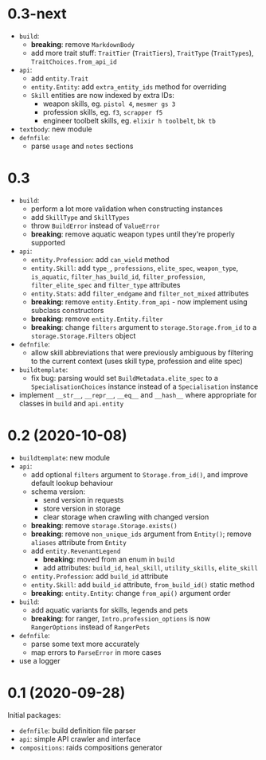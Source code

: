 # 0.3-next

- `build`:
    - **breaking**: remove `MarkdownBody`
    - add more trait stuff: `TraitTier` (`TraitTiers`), `TraitType`
      (`TraitTypes`), `TraitChoices.from_api_id`
- `api`:
    - add `entity.Trait`
    - `entity.Entity`: add `extra_entity_ids` method for overriding
    - `Skill` entities are now indexed by extra IDs:
        - weapon skills, eg. `pistol 4`, `mesmer gs 3`
        - profession skills, eg. `f3`, `scrapper f5`
        - engineer toolbelt skills, eg. `elixir h toolbelt`, `bk tb`
- `textbody`: new module
- `defnfile`:
    - parse `usage` and `notes` sections

# 0.3

- `build`:
    - perform a lot more validation when constructing instances
    - add `SkillType` and `SkillTypes`
    - throw `BuildError` instead of `ValueError`
    - **breaking**: remove aquatic weapon types until they're properly supported
- `api`:
    - `entity.Profession`: add `can_wield` method
    - `entity.Skill`: add `type_`, `professions`, `elite_spec`, `weapon_type`,
      `is_aquatic`, `filter_has_build_id`, `filter_profession`,
      `filter_elite_spec` and `filter_type` attributes
    - `entity.Stats`: add `filter_endgame` and `filter_not_mixed` attributes
    - **breaking**: remove `entity.Entity.from_api` - now implement using
      subclass constructors
    - **breaking**: remove `entity.Entity.filter`
    - **breaking**: change `filters` argument to `storage.Storage.from_id` to a
      `storage.Storage.Filters` object
- `defnfile`:
    - allow skill abbreviations that were previously ambiguous by filtering to
      the current context (uses skill type, profession and elite spec)
- `buildtemplate`:
    - fix bug: parsing would set `BuildMetadata.elite_spec` to a
      `SpecialisationChoices` instance instead of a `Specialisation` instance
- implement `__str__`, `__repr__`, `__eq__` and `__hash__` where appropriate for
  classes in `build` and `api.entity`

# 0.2 (2020-10-08)

- `buildtemplate`: new module
- `api`:
    - add optional `filters` argument to `Storage.from_id()`, and improve
      default lookup behaviour
    - schema version:
        - send version in requests
        - store version in storage
        - clear storage when crawling with changed version
    - **breaking**: remove `storage.Storage.exists()`
    - **breaking**: remove `non_unique_ids` argument from `Entity()`; remove
      `aliases` attribute from `Entity`
    - add `entity.RevenantLegend`
        - **breaking**: moved from an enum in `build`
        - add attributes: `build_id`, `heal_skill`, `utility_skills`,
          `elite_skill`
    - `entity.Profession`: add `build_id` attribute
    - `entity.Skill`: add `build_id` attribute, `from_build_id()` static method
    - **breaking**: `entity.Entity`: change `from_api()` argument order
- `build`:
    - add aquatic variants for skills, legends and pets
    - **breaking**: for ranger, `Intro.profession_options` is now
      `RangerOptions` instead of `RangerPets`
- `defnfile`:
    - parse some text more accurately
    - map errors to `ParseError` in more cases
- use a logger

# 0.1 (2020-09-28)

Initial packages:
- `defnfile`: build definition file parser
- `api`: simple API crawler and interface
- `compositions`: raids compositions generator
